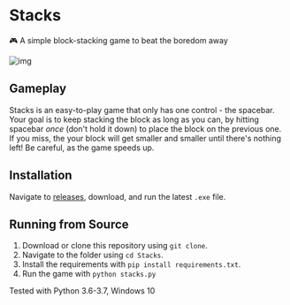 # Stacks
🎮 A simple block-stacking game to beat the boredom away 

![img](https://user-images.githubusercontent.com/4008778/86519622-4aec7580-bdf1-11ea-8a4d-3bd1b09deafd.gif)

## Gameplay
Stacks is an easy-to-play game that only has one control - the spacebar. Your goal is to keep stacking the block as long as you can, by hitting spacebar *once* (don't hold it down) to place the block on the previous one. If you miss, the your block will get smaller and smaller until there's nothing left! Be careful, as the game speeds up.

## Installation
Navigate to [releases](https://github.com/sherwynds/Stacks/releases), download, and run the latest `.exe` file.

## Running from Source
1. Download or clone this repository using `git clone`.
2. Navigate to the folder using `cd Stacks`.
3. Install the requirements with `pip install requirements.txt`.
4. Run the game with `python stacks.py`

Tested with Python 3.6-3.7, Windows 10

